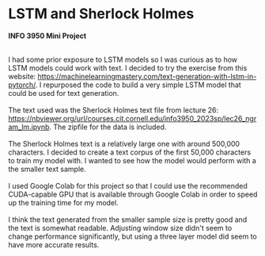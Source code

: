 # LSTM and Sherlock Holmes 

**INFO 3950 Mini Project**

<br> I had some prior exposure to LSTM models so I was curious as to how LSTM models could work with text. I decided to try the exercise from this website: https://machinelearningmastery.com/text-generation-with-lstm-in-pytorch/. I repurposed the code to build a very simple LSTM model that could be used for text generation.</br> 
<br>The text used was the Sherlock Holmes text file from lecture 26: https://nbviewer.org/url/courses.cit.cornell.edu/info3950_2023sp/lec26_ngram_lm.ipynb. The zipfile for the data is included.</br>
<br> The Sherlock Holmes text is a relatively large one with around 500,000 characters. I decided to create a text corpus of the first 50,000 characters to train my model with. I wanted to see how the model would perform with a the smaller text sample. </br>
<br> I used Google Colab for this project so that I could use the recommended CUDA-capable GPU that is available through Google Colab in order to speed up the training time for my model. </br>
<br> I think the text generated from the smaller sample size is pretty good and the text is somewhat readable. Adjusting window size didn't seem to change performance significantly, but using a three layer model did seem to have more accurate results.</br>
